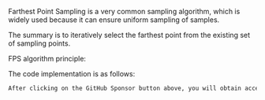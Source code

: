  Farthest Point Sampling is a very common sampling algorithm, which is widely used because it can ensure uniform sampling of samples. 

 The summary is to iteratively select the farthest point from the existing set of sampling points. 

 FPS algorithm principle: 

 The code implementation is as follows: 

  ```python  
After clicking on the GitHub Sponsor button above, you will obtain access permissions to my private code repository ( https://github.com/slowlon/my_code_bar ) to view this blog code. By searching the code number of this blog, you can find the code you need, code number is: 2024020309574634091
  ```  
